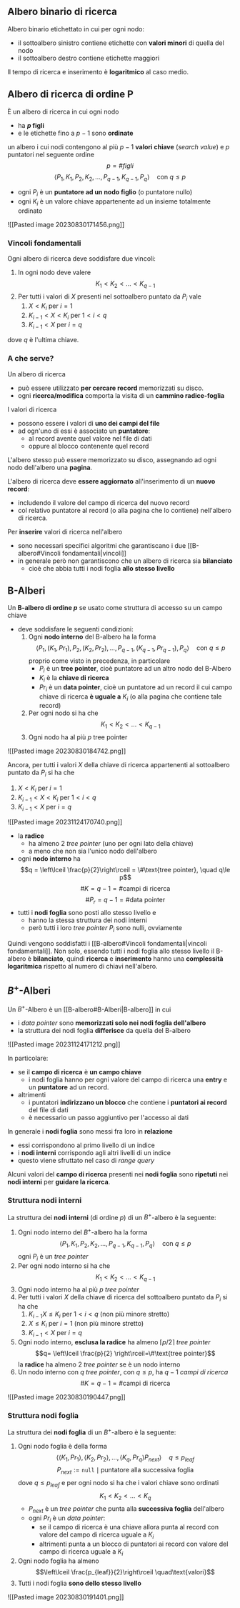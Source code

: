 ## Albero binario di ricerca
Albero binario etichettato in cui per ogni nodo:
- il sottoalbero sinistro contiene etichette con **valori minori** di quella del nodo
- il sottoalbero destro contiene etichette maggiori

Il tempo di ricerca e inserimento è **logaritmico** al caso medio.

## Albero di ricerca di ordine P
È un albero di ricerca in cui ogni nodo 
- ha **$p$  figli**
- e le etichette fino a $p-1$ sono **ordinate**

 un albero i cui nodi contengono al più $p-1$ **valori chiave** (*search value*) e $p$ puntatori nel seguente ordine 
 $$p=\# figli$$
 $$\langle P_{1},K_{1},P_{2},K_{2},\ldots,P_{q-1},K_{q-1},P_{q}\rangle\quad\text{con }q\le p$$

- ogni $P_{i}$ è un **puntatore ad un nodo figlio** (o puntatore nullo)
- ogni $K_{i}$ è un valore chiave appartenente ad un insieme totalmente ordinato

![[Pasted image 20230830171456.png]]

### Vincoli fondamentali
Ogni albero di ricerca deve soddisfare due vincoli:
1. In ogni nodo deve valere $$K_{1}<K_{2}<\ldots<K_{q-1}$$
2. Per tutti i valori di $X$ presenti nel sottoalbero puntato da $P_{i}$ vale 
	1. $X< K_{i}$ per $i=1$
	2. $K_{i-1}< X< K_{i}$ per $1<i<q$
	3. $K_{i-1}< X$ per $i=q$

dove $q$ è l'ultima chiave.

### A che serve?
Un albero di ricerca
- può essere utilizzato **per cercare record** memorizzati su disco. 
- ogni **ricerca/modifica** comporta la visita di un **cammino radice-foglia**

I valori di ricerca 
- possono essere i valori di **uno dei campi del file**
- ad ogn'uno di essi è associato un **puntatore**:
	- al record avente quel valore nel file di dati
	- oppure al blocco contenente quel record

L'albero stesso può essere memorizzato su disco, assegnando ad ogni nodo dell'albero una **pagina**.

L'albero di ricerca deve **essere aggiornato** all'inserimento di un **nuovo record**:
- includendo il valore del campo di ricerca del nuovo record
- col relativo puntatore al record (o alla pagina che lo contiene) nell'albero di ricerca.

Per **inserire** valori di ricerca nell'albero
- sono necessari specifici algoritmi che garantiscano i due [[B-albero#Vincoli fondamentali|vincoli]]
- in generale però non garantiscono che un albero di ricerca sia **bilanciato**
	- cioè che abbia tutti i nodi foglia **allo stesso livello**

## B-Alberi
Un **B-albero di ordine $p$** se usato come struttura di accesso su un campo chiave
- deve soddisfare le seguenti condizioni:
	1. Ogni **nodo interno** del B-albero ha la forma  $$\langle P_{1},(K_{1}, Pr_1),P_{2},(K_{2}, Pr_2),\ldots,P_{q-1},(K_{q-1}, Pr_{q-1}),P_{q}\rangle\quad\text{con }q\le p$$ proprio come visto in precedenza, in particolare
		- $P_{i}$ è un **tree pointer**, cioè puntatore ad un altro nodo del B-Albero
		- $K_{i}$ è la **chiave di ricerca**
		- $Pr_{i}$ è un **data pointer**, cioè un puntatore ad un record il cui campo chiave di ricerca **è uguale a** $K_{i}$ (o alla pagina che contiene tale record)
	2. Per ogni nodo si ha che $$K_{1}<K_{2}<\ldots<K_{q-1}$$
	3. Ogni nodo ha al più $p$ tree pointer

![[Pasted image 20230830184742.png]]

Ancora, per tutti i valori $X$ della chiave di ricerca appartenenti al sottoalbero puntato da $P_{i}$ si ha che
1. $X< K_{i}$ per $i=1$
2. $K_{i-1}< X< K_{i}$ per $1<i<q$
3. $K_{i-1}< X$ per $i=q$

![[Pasted image 20231124170740.png]]

- la **radice**
	- ha almeno 2 *tree pointer* (uno per ogni lato della chiave)
	- a meno che non sia l'unico nodo dell'albero
- ogni **nodo interno** ha  $$q = \left\lceil \frac{p}{2}\right\rceil = \#\text{tree pointer}, \quad q\le p$$ $$\# K = q-1 = \#\text{campi di ricerca}$$ $$\# P_{r}= q - 1 = \#\text{data pointer}$$
- tutti i **nodi foglia** sono posti allo stesso livello e
	- hanno la stessa struttura dei nodi interni
	- però tutti i loro *tree pointer* $P_{i}$ sono nulli, ovviamente

Quindi vengono soddisfatti i [[B-albero#Vincoli fondamentali|vincoli fondamentali]].
Non solo, essendo tutti i nodi foglia allo stesso livello il B-albero è **bilanciato**, quindi **ricerca** e **inserimento** hanno una **complessità logaritmica** rispetto al numero di chiavi nell'albero.

## $B^{+}$-Alberi
Un $B^{+}$-Albero è un [[B-albero#B-Alberi|B-albero]] in cui 
- i *data pointer* sono **memorizzati solo nei nodi foglia dell'albero**
- la struttura dei nodi foglia **differisce** da quella del B-albero

![[Pasted image 20231124171212.png]]

In particolare:
- se il **campo di ricerca** è **un campo chiave**
	- i nodi foglia hanno per ogni valore del campo di ricerca una **entry** e un **puntatore** ad un record.
- altrimenti
	- i puntatori **indirizzano un blocco** che contiene i **puntatori ai record** del file di dati
	- è necessario un passo aggiuntivo per l'accesso ai dati

In generale i **nodi foglia** sono messi fra loro in **relazione**
- essi corrispondono al primo livello di un indice
- i **nodi interni** corrispondo agli altri livelli di un indice
- questo viene sfruttato nel caso di *range query*

Alcuni valori del **campo di ricerca** presenti nei **nodi foglia** sono **ripetuti** nei **nodi interni** per **guidare la ricerca**.

### Struttura nodi interni
La struttura dei **nodi interni** (di ordine $p$) di un $B^{+}$-albero è la seguente:
1. Ogni nodo interno del $B^{+}$-albero ha la forma $$\langle P_{1},K_{1},P_{2},K_{2},\ldots,P_{q-1},K_{q-1},P_{q}\rangle\quad\text{con }q\le p$$ ogni $P_{i}$ è un *tree pointer*
2. Per ogni nodo interno si ha che $$K_{1}<K_{2}<\ldots<K_{q-1}$$
3. Ogni nodo interno ha al più $p$ *tree pointer*
4. Per tutti i valori $X$ della chiave di ricerca del sottoalbero puntato da $P_{i}$ si ha che 
	1. $K_{i-1}X \le K_{i}$ per $1<i<q$ (non più minore stretto)
	2. $X\le K_{i}$ per $i=1$ (non più minore stretto)
	3. $K_{i-1}< X$ per $i=q$
5. Ogni nodo interno, **esclusa la radice** ha almeno $\lceil p/2 \rceil$ *tree pointer* $$q= \left\lceil \frac{p}{2} \right\rceil=\#\text{tree pointer}$$ la **radice** ha almeno 2 *tree pointer* se è un nodo interno
6. Un nodo interno con $q$ *tree pointer*, con $q\le p$, ha $q-1$ *campi di ricerca* $$\#K=q-1 =\#\text{campi di ricerca}$$

![[Pasted image 20230830190447.png]]

### Struttura nodi foglia
La struttura dei **nodi foglia** di un $B^{+}$-albero è la seguente:
1. Ogni nodo foglia è della forma $$\left\langle \langle K_{1},Pr_{1}\rangle, \langle K_{2},Pr_{2}\rangle, \ldots, \langle K_{q},Pr_{q}\rangle P_{next} \right\rangle \quad q \le p_{leaf}$$ $$P_{next} := \texttt{null} \mid \text{puntatore alla successiva foglia}$$ dove $q\le p_{leaf}$ e per ogni nodo si ha che i valori chiave sono ordinati $$K_{1}< K_{2}<\ldots< K_{q}$$
	- $P_{next}$ è un *tree pointer* che punta alla **successiva foglia** dell'albero
	- ogni $Pr_{i}$ è un *data pointer*:
		- se il campo di ricerca è una chiave allora punta al record con valore del campo di ricerca uguale a $K_{i}$
		- altrimenti punta a un blocco di puntatori ai record con valore del campo di ricerca uguale a $K_{i}$
2. Ogni nodo foglia ha almeno $$\left\lceil \frac{p_{leaf}}{2}\right\rceil \quad\text{valori}$$
3. Tutti i nodi foglia **sono dello stesso livello**

![[Pasted image 20230830191401.png]]